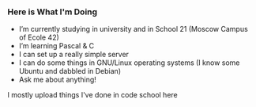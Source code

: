 ### Here is What I'm Doing

- I’m currently studying in university and in School 21 (Moscow Campus of Ecole 42)
- I’m learning Pascal & C
- I can set up a really simple server
- I can do some things in GNU/Linux operating systems 
(I know some Ubuntu and dabbled in Debian)
- Ask me about anything!

I mostly upload things I've done in code school here
